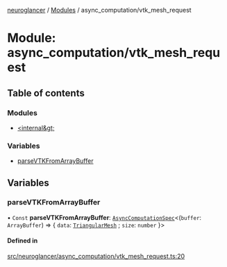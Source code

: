 [neuroglancer](../README.md) / [Modules](../modules.md) / async\_computation/vtk\_mesh\_request

# Module: async\_computation/vtk\_mesh\_request

## Table of contents

### Modules

- [&lt;internal\&gt;](async_computation_vtk_mesh_request._internal_.md)

### Variables

- [parseVTKFromArrayBuffer](async_computation_vtk_mesh_request.md#parsevtkfromarraybuffer)

## Variables

### parseVTKFromArrayBuffer

• `Const` **parseVTKFromArrayBuffer**: [`AsyncComputationSpec`](../interfaces/async_computation.AsyncComputationSpec.md)<(`buffer`: `ArrayBuffer`) => { `data`: [`TriangularMesh`](../classes/async_computation_vtk_mesh_request._internal_.TriangularMesh.md) ; `size`: `number`  }\>

#### Defined in

[src/neuroglancer/async_computation/vtk_mesh_request.ts:20](https://github.com/ActiveBrainAtlas2/neuroglancer/blob/1beb5d34/src/neuroglancer/async_computation/vtk_mesh_request.ts#L20)
